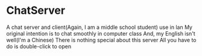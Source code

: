 # ChatServer
A chat server and client(Again, I am a middle school student)
use in lan
My original intention is to chat smoothly in computer class
And, my English isn't well(I'm a Chinese)
There is nothing special about this server
All you have to do is double-click to open

